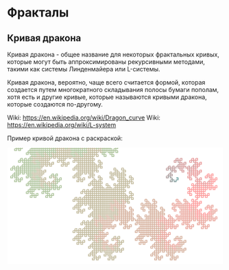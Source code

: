 # Фракталы

## Кривая дракона

Кривая дракона - общее название для некоторых фрактальных кривых,
которые могут быть аппроксимированы рекурсивными методами,
такими как системы Линденмайера или L-системы. 

Кривая дракона, вероятно, чаще всего считается формой, которая создается
путем многократного складывания полосы бумаги пополам, хотя есть и
другие кривые, которые называются кривыми дракона, которые создаются
по-другому. 

Wiki: https://en.wikipedia.org/wiki/Dragon_curve
Wiki: https://en.wikipedia.org/wiki/L-system

Пример кривой дракона с раскраской:

![кривая дракона](../../image/dragon_curve.png)
